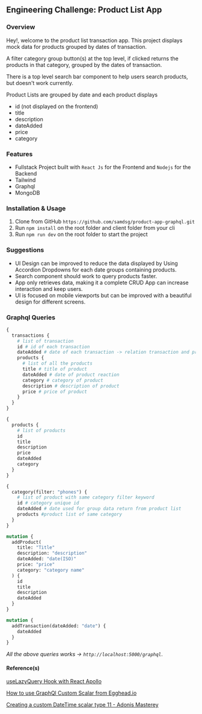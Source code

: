 ## Engineering Challenge: Product List App

### Overview

Hey!, welcome to the product list transaction app. This project displays mock data for products grouped by dates of transaction.

A filter category group button(s) at the top level, if clicked returns the products in that category, grouped by the dates of transaction.

There is a top level search bar component to help users search products, but doesn't work currently.

Product Lists are grouped by date and each product displays

- id (not displayed on the frontend)
- title
- description
- dateAdded
- price
- category

### Features

- Fullstack Project built with `React Js` for the Frontend and `Nodejs` for the Backend
- Tailwind
- Graphql
- MongoDB

### Installation & Usage

1. Clone from GitHub `https://github.com/samdsg/product-app-graphql.git`
2. Run `npm install` on the root folder and client folder from your cli
3. Run `npm run dev` on the root folder to start the project

### Suggestions

- UI Design can be improved to reduce the data displayed by Using Accordion Dropdowns for each date groups containing products.
- Search component should work to query products faster.
- App only retrieves data, making it a complete CRUD App can increase interaction and keep users.
- UI is focused on mobile viewports but can be improved with a beautiful design for different screens.

### Graphql Queries

```graphql
{
  transactions {
    # list of transaction
    id # id of each transaction
    dateAdded # date of each transaction -> relation transaction and product dates
    products {
      # list of all the products
      title # title of product
      dateAdded # date of product reaction
      category # category of product
      description # description of product
      price # price of product
    }
  }
}
```

```graphql
{
  products {
    # list of products
    id
    title
    description
    price
    dateAdded
    category
  }
}
```

```graphql
{
  category(filter: "phones") {
    # list of product with same category filter keyword
    id # category unique id
    dateAdded # date used for group data return from product list
    products #product list of same category
  }
}
```

```graphql
mutation {
  addProduct(
    title: "Title"
    description: "description"
    dateAdded: "date(ISO)"
    price: "price"
    category: "category name"
  ) {
    id
    title
    description
    dateAdded
  }
}
```

```graphql
mutation {
  addTransaction(dateAdded: "date") {
    dateAdded
  }
}
```

_All the above queries works -> `http://localhost:5000/graphql`_.

#### Reference(s)

[useLazyQuery Hook with React Apollo](https://www.howtographql.com/react-apollo/7-filtering-searching-the-list-of-links/)

[How to use GraphQl Custom Scalar from Egghead.io](https://egghead.io/lessons/apollo-define-a-custom-scalar-type-for-a-graphql-api)

[Creating a custom DateTime scalar type 11 - Adonis Masterey](https://www.youtube.com/watch?v=kvJuHGUNqww)

